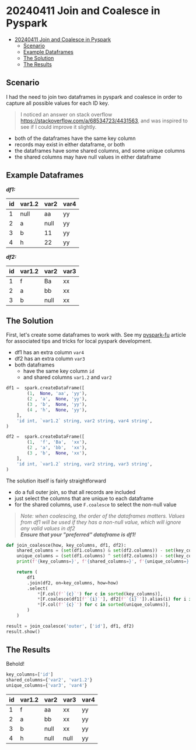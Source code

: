 # 20240411 Join and Coalesce in Pyspark

- [20240411 Join and Coalesce in Pyspark](#20240411-join-and-coalesce-in-pyspark)
  - [Scenario](#scenario)
  - [Example Dataframes](#example-dataframes)
  - [The Solution](#the-solution)
  - [The Results](#the-results)

## Scenario

I had the need to join two dataframes in pyspark and coalesce in order to capture all possible values for each ID key.

> I noticed an answer on stack overflow https://stackoverflow.com/a/68534723/4431563, and was inspired to see if I could improve it slightly.

- both of the dataframes have the same key column
- records may exist in either dataframe, or both
- the dataframes have some shared columns, and some unique columns
- the shared columns may have null values in either dataframe

## Example Dataframes

***df1:***

| id|var1.2|var2|var4|
|---|----|----|----|
|  1|null|  aa|  yy|
|  2|   a|null|  yy|
|  3|   b|  11|  yy|
|  4|   h|  22|  yy|

***df2:***

| id|var1.2|var2|var3|
|---|----|----|----|
|  1|   f|  Ba|  xx|
|  2|   a|  bb|  xx|
|  3|   b|null|  xx|

## The Solution

First, let's create some dataframes to work with. See my [pyspark-fu](../20230605_pyspark_fu/20230605_pyspark_fu.md) article for associated tips and tricks for local pyspark development.


- df1 has an extra column `var4`
- df2 has an extra column `var3`
- both dataframes
  - have the same key column `id`
  - and shared columns `var1.2` and `var2`

```python
df1 =  spark.createDataFrame([
        (1,  None, 'aa', 'yy'),
        (2 , 'a',  None, 'yy'),
        (3 , 'b',  None, 'yy'),
        (4 , 'h',  None, 'yy'),
    ],
    'id int, `var1.2` string, var2 string, var4 string',
)

df2 =  spark.createDataFrame([
        (1,  'f', 'Ba',  'xx'),
        (2 , 'a', 'bb',  'xx'),
        (3 , 'b',  None, 'xx'),
    ],
    'id int, `var1.2` string, var2 string, var3 string',
)
```

The solution itself is fairly straightforward

- do a full outer join, so that all records are included
- just select the columns that are unique to each dataframe
- for the shared columns, use `F.coalesce` to select the non-null value

> *Note: when coalescing, the order of the dataframes matters. Values from df1 will be used if they has a non-null value, which will ignore any valid values in df2*   
> ***Ensure that your "preferred" dataframe is df1!***

```python
def join_coalesce(how, key_columns, df1, df2):
    shared_columns = (set(df1.columns) & set(df2.columns)) - set(key_columns)
    unique_columns = (set(df1.columns) ^ set(df2.columns)) - set(key_columns)
    print(f'{key_columns=}', f'{shared_columns=}', f'{unique_columns=}', sep='\n')

    return (
        df1
        .join(df2, on=key_columns, how=how)
        .select(
            *[F.col(f'`{c}`') for c in sorted(key_columns)],
            *[F.coalesce(df1[f'`{i}`'], df2[f'`{i}`']).alias(i) for i in sorted(shared_columns)],
            *[F.col(f'`{c}`') for c in sorted(unique_columns)],
        )
    )

result = join_coalesce('outer', ['id'], df1, df2)
result.show()
```

## The Results

Behold!

```python
key_columns=['id']
shared_columns={'var2', 'var1.2'}
unique_columns={'var3', 'var4'}
```

| id|var1.2|var2|var3|var4|
|---|----|----|----|----|
|  1|   f|  aa|  xx|  yy|
|  2|   a|  bb|  xx|  yy|
|  3|   b|null|  xx|  yy|
|  4|   h|null|null|  yy|
